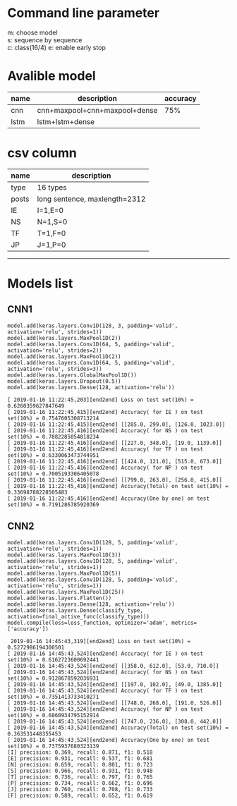 # Command line parameter
m: choose model  
s: sequence by sequence  
c: class(16/4)
e: enable early stop

# Avalible model
| name | description                   | accuracy |
| --   | ---                           | --       |
| cnn  | cnn+maxpool+cnn+maxpool+dense | 75%      |
| lstm | lstm+lstm+dense               |          |


# csv column
|name | description|
|-----|------------|
|type| 16 types|
|posts| long sentence, maxlength=2312|
|IE | I=1,E=0 |
|NS | N=1,S=0 |
|TF | T=1,F=0 |
|JP | J=1,P=0 |
___
# Models list
## CNN1

	model.add(keras.layers.Conv1D(128, 3, padding='valid', activation='relu', strides=1))
   	model.add(keras.layers.MaxPool1D(2))
   	model.add(keras.layers.Conv1D(64, 5, padding='valid', activation='relu', strides=2))
   	model.add(keras.layers.MaxPool1D(2))
   	model.add(keras.layers.Conv1D(64, 5, padding='valid', activation='relu', strides=3))
   	model.add(keras.layers.GlobalMaxPool1D())
   	model.add(keras.layers.Dropout(0.5))
   	model.add(keras.layers.Dense(128, activation='relu'))

    [ 2019-01-16 11:22:45,203][end2end] Loss on test set(10%) = 0.6260359627847649
    [ 2019-01-16 11:22:45,415][end2end] Accuracy( for IE ) on test set(10%) = 0.7547605308713214
    [ 2019-01-16 11:22:45,415][end2end] [[285.0, 299.0], [126.0, 1023.0]]
    [ 2019-01-16 11:22:45,416][end2end] Accuracy( for NS ) on test set(10%) = 0.7882285054818234
    [ 2019-01-16 11:22:45,416][end2end] [[227.0, 348.0], [19.0, 1139.0]]
    [ 2019-01-16 11:22:45,416][end2end] Accuracy( for TF ) on test set(10%) = 0.6330063473744951
    [ 2019-01-16 11:22:45,416][end2end] [[424.0, 121.0], [515.0, 673.0]]
    [ 2019-01-16 11:22:45,416][end2end] Accuracy( for NP ) on test set(10%) = 0.7005193306405078
    [ 2019-01-16 11:22:45,416][end2end] [[799.0, 263.0], [256.0, 415.0]]
    [ 2019-01-16 11:22:45,416][end2end] Accuracy(Total) on test set(10%) = 0.33698788228505483
    [ 2019-01-16 11:22:45,416][end2end] Accuracy(One by one) on test set(10%) = 0.7191286785920369
    
## CNN2
    model.add(keras.layers.Conv1D(128, 5, padding='valid', activation='relu', strides=1))
    model.add(keras.layers.MaxPool1D(3))
    model.add(keras.layers.Conv1D(128, 5, padding='valid', activation='relu', strides=1))
    model.add(keras.layers.MaxPool1D(5))
    model.add(keras.layers.Conv1D(128, 5, padding='valid', activation='relu', strides=1))
    model.add(keras.layers.MaxPool1D(25))
    model.add(keras.layers.Flatten())
    model.add(keras.layers.Dense(128, activation='relu'))
    model.add(keras.layers.Dense(classify_type, activation=final_active_func(classify_type)))
    model.compile(loss=loss_function, optimizer='adam', metrics=['accuracy'])

     2019-01-16 14:45:43,319][end2end] Loss on test set(10%) = 0.5272986194300501
    [ 2019-01-16 14:45:43,524][end2end] Accuracy( for IE ) on test set(10%) = 0.6162723600692441
    [ 2019-01-16 14:45:43,524][end2end] [[358.0, 612.0], [53.0, 710.0]]
    [ 2019-01-16 14:45:43,524][end2end] Accuracy( for NS ) on test set(10%) = 0.9128678592036931
    [ 2019-01-16 14:45:43,524][end2end] [[197.0, 102.0], [49.0, 1385.0]]
    [ 2019-01-16 14:45:43,524][end2end] Accuracy( for TF ) on test set(10%) = 0.7351413733410271
    [ 2019-01-16 14:45:43,524][end2end] [[748.0, 268.0], [191.0, 526.0]]
    [ 2019-01-16 14:45:43,524][end2end] Accuracy( for NP ) on test set(10%) = 0.6860934795152914
    [ 2019-01-16 14:45:43,524][end2end] [[747.0, 236.0], [308.0, 442.0]]
    [ 2019-01-16 14:45:43,524][end2end] Accuracy(Total) on test set(10%) = 0.363531448355453
    [ 2019-01-16 14:45:43,524][end2end] Accuracy(One by one) on test set(10%) = 0.7375937680323139
    [I] precision: 0.369, recall: 0.871, f1: 0.518
    [E] precision: 0.931, recall: 0.537, f1: 0.681
    [N] precision: 0.659, recall: 0.801, f1: 0.723
    [S] precision: 0.966, recall: 0.931, f1: 0.948
    [T] precision: 0.736, recall: 0.797, f1: 0.765
    [P] precision: 0.734, recall: 0.662, f1: 0.696
    [J] precision: 0.760, recall: 0.708, f1: 0.733
    [F] precision: 0.589, recall: 0.652, f1: 0.619